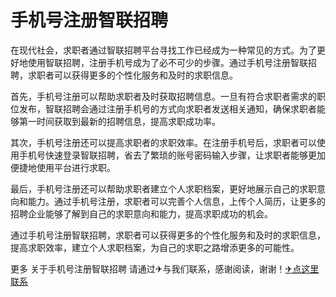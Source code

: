 # 手机号注册智联招聘

在现代社会，求职者通过智联招聘平台寻找工作已经成为一种常见的方式。为了更好地使用智联招聘，注册手机号成为了必不可少的步骤。通过手机号注册智联招聘，求职者可以获得更多的个性化服务和及时的求职信息。

首先，手机号注册可以帮助求职者及时获取招聘信息。一旦有符合求职者需求的职位发布，智联招聘会通过注册手机号的方式向求职者发送相关通知，确保求职者能够第一时间获取到最新的招聘信息，提高求职成功率。

其次，手机号注册还可以提高求职者的求职效率。在注册手机号后，求职者可以使用手机号快速登录智联招聘，省去了繁琐的账号密码输入步骤，让求职者能够更加便捷地使用平台进行求职。

最后，手机号注册还可以帮助求职者建立个人求职档案，更好地展示自己的求职意向和能力。通过手机号注册，求职者可以完善个人信息，上传个人简历，让更多的招聘企业能够了解到自己的求职意向和能力，提高求职成功的机会。

通过手机号注册智联招聘，求职者可以获得更多的个性化服务和及时的求职信息，提高求职效率，建立个人求职档案，为自己的求职之路增添更多的可能性。

更多 关于手机号注册智联招聘 请通过✈与我们联系，感谢阅读，谢谢！[✈点这里联系](https://b.k02.cc)